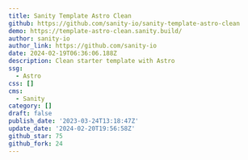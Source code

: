 ```yaml
---
title: Sanity Template Astro Clean
github: https://github.com/sanity-io/sanity-template-astro-clean
demo: https://template-astro-clean.sanity.build/
author: sanity-io
author_link: https://github.com/sanity-io
date: 2024-02-19T06:36:06.188Z
description: Clean starter template with Astro
ssg:
  - Astro
css: []
cms:
  - Sanity
category: []
draft: false
publish_date: '2023-03-24T13:18:47Z'
update_date: '2024-02-20T19:56:58Z'
github_star: 75
github_fork: 24
---
```

